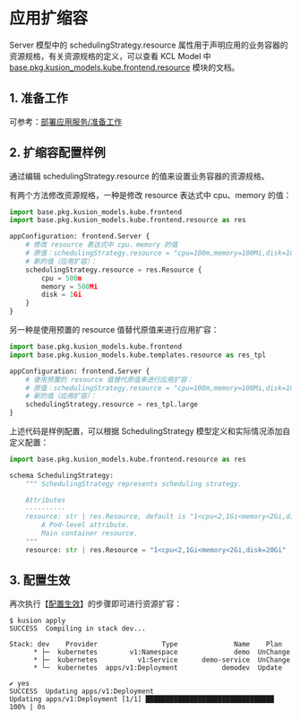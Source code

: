 # 应用扩缩容

Server 模型中的 schedulingStrategy.resource 属性用于声明应用的业务容器的资源规格，有关资源规格的定义，可以查看 KCL Model 中 [base.pkg.kusion_models.kube.frontend.resource](/docs/reference/model/documentation//kusion_models/kube/frontend/resource/resource.md#resource-1) 模块的文档。

## 1. 准备工作

可参考：[部署应用服务/准备工作](./1-deploy-server.md#1-%E5%87%86%E5%A4%87%E5%B7%A5%E4%BD%9C)

## 2. 扩缩容配置样例

通过编辑 schedulingStrategy.resource 的值来设置业务容器的资源规格。

有两个方法修改资源规格，一种是修改 resource 表达式中 cpu、memory 的值：

```py
import base.pkg.kusion_models.kube.frontend
import base.pkg.kusion_models.kube.frontend.resource as res

appConfiguration: frontend.Server {
    # 修改 resource 表达式中 cpu、memory 的值
    # 原值：schedulingStrategy.resource = "cpu=100m,memory=100Mi,disk=1Gi"
    # 新的值（应用扩容）：
    schedulingStrategy.resource = res.Resource {
        cpu = 500m
        memory = 500Mi
        disk = 1Gi
    }
}
```

另一种是使用预置的 resource 值替代原值来进行应用扩容：

```py
import base.pkg.kusion_models.kube.frontend
import base.pkg.kusion_models.kube.templates.resource as res_tpl

appConfiguration: frontend.Server {
    # 使用预置的 resource 值替代原值来进行应用扩容：
    # 原值：schedulingStrategy.resource = "cpu=100m,memory=100Mi,disk=1Gi"
    # 新的值（应用扩容）：
    schedulingStrategy.resource = res_tpl.large
}
```

上述代码是样例配置，可以根据 SchedulingStrategy 模型定义和实际情况添加自定义配置：

```py
import base.pkg.kusion_models.kube.frontend.resource as res

schema SchedulingStrategy:
    """ SchedulingStrategy represents scheduling strategy.

    Attributes
    ----------
    resource: str | res.Resource, default is "1<cpu<2,1Gi<memory<2Gi,disk=20Gi", required.
        A Pod-level attribute.
        Main container resource.
    """
    resource: str | res.Resource = "1<cpu<2,1Gi<memory<2Gi,disk=20Gi"
```

## 3. 配置生效

再次执行【[配置生效](./1-deploy-server.md#4-%E9%85%8D%E7%BD%AE%E7%94%9F%E6%95%88)】的步骤即可进行资源扩容：

```
$ kusion apply
SUCCESS  Compiling in stack dev...

Stack: dev    Provider                Type              Name    Plan
      * ├─  kubernetes        v1:Namespace              demo  UnChange
      * ├─  kubernetes          v1:Service      demo-service  UnChange
      * └─  kubernetes  apps/v1:Deployment           demodev  Update

✔ yes
SUCCESS  Updating apps/v1:Deployment
Updating apps/v1:Deployment [1/1] ████████████████████████████████ 100% | 0s
```
